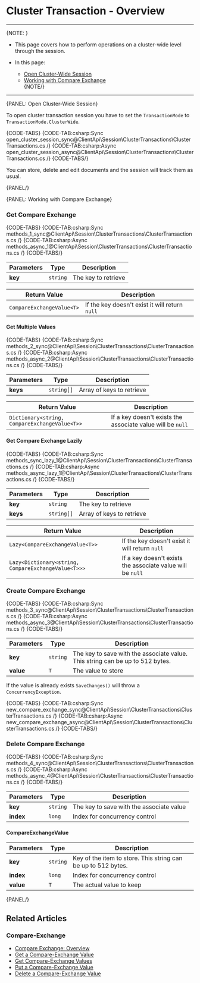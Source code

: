 # Cluster Transaction - Overview

---

{NOTE: }

* This page covers how to perform operations on a cluster-wide level through the session.  

* In this page:  
  * [Open Cluster-Wide Session](../../client-api/session/cluster-transaction#open-cluster-wide-session)  
  * [Working with Compare Exchange](../../client-api/session/cluster-transaction#working-with-compare-exchange)  
{NOTE/}

---

{PANEL: Open Cluster-Wide Session}

To open cluster transaction session you have to set the `TransactionMode` to `TransactionMode.ClusterWide`.

{CODE-TABS}
{CODE-TAB:csharp:Sync open_cluster_session_sync@ClientApi\Session\ClusterTransactions\ClusterTransactions.cs /}
{CODE-TAB:csharp:Async open_cluster_session_async@ClientApi\Session\ClusterTransactions\ClusterTransactions.cs /}
{CODE-TABS/}

You can store, delete and edit documents and the session will track them as usual.

{PANEL/}

{PANEL: Working with Compare Exchange}

### Get Compare Exchange

{CODE-TABS}
{CODE-TAB:csharp:Sync methods_1_sync@ClientApi\Session\ClusterTransactions\ClusterTransactions.cs /}
{CODE-TAB:csharp:Async methods_async_1@ClientApi\Session\ClusterTransactions\ClusterTransactions.cs /}
{CODE-TABS/}

| Parameters | Type | Description |
| ------------- | ------------- | ----- |
| **key** | `string` | The key to retrieve |

| Return Value | Description |
| ------------- | ----- |
| `CompareExchangeValue<T>`| If the key doesn't exist it will return `null` |

#### Get Multiple Values

{CODE-TABS}
{CODE-TAB:csharp:Sync methods_2_sync@ClientApi\Session\ClusterTransactions\ClusterTransactions.cs /}
{CODE-TAB:csharp:Async methods_async_2@ClientApi\Session\ClusterTransactions\ClusterTransactions.cs /}
{CODE-TABS/}

| Parameters | Type | Description |
| ------------- | ------------- | ----- |
| **keys** | `string[]` | Array of keys to retrieve |

| Return Value | Description |
| ------------- | ----- |
| `Dictionary<string, CompareExchangeValue<T>>` | If a key doesn't exists the associate value will be `null` |

#### Get Compare Exchange Lazily

{CODE-TABS}
{CODE-TAB:csharp:Sync methods_sync_lazy_1@ClientApi\Session\ClusterTransactions\ClusterTransactions.cs /}
{CODE-TAB:csharp:Async methods_async_lazy_1@ClientApi\Session\ClusterTransactions\ClusterTransactions.cs /}
{CODE-TABS/}

| Parameters | Type | Description |
| ------------- | ------------- | ----- |
| **key** | `string` | The key to retrieve |
| **keys** | `string[]` | Array of keys to retrieve |

| Return Value | Description |
| ------------- | ----- |
| `Lazy<CompareExchangeValue<T>>`| If the key doesn't exist it will return `null` |
| `Lazy<Dictionary<string, CompareExchangeValue<T>>>` | If a key doesn't exists the associate value will be `null` |

### Create Compare Exchange

{CODE-TABS}
{CODE-TAB:csharp:Sync methods_3_sync@ClientApi\Session\ClusterTransactions\ClusterTransactions.cs /}
{CODE-TAB:csharp:Async methods_async_3@ClientApi\Session\ClusterTransactions\ClusterTransactions.cs /}
{CODE-TABS/}

| Parameters | Type | Description |
| ------------- | ------------- | ----- |
| **key** | `string` | The key to save with the associate value. This string can be up to 512 bytes. |
| **value** | `T` | The value to store |

If the value is already exists `SaveChanges()` will throw a `ConcurrencyException`.

{CODE-TABS}
{CODE-TAB:csharp:Sync new_compare_exchange_sync@ClientApi\Session\ClusterTransactions\ClusterTransactions.cs /}
{CODE-TAB:csharp:Async new_compare_exchange_async@ClientApi\Session\ClusterTransactions\ClusterTransactions.cs /}
{CODE-TABS/}

### Delete Compare Exchange

{CODE-TABS}
{CODE-TAB:csharp:Sync methods_4_sync@ClientApi\Session\ClusterTransactions\ClusterTransactions.cs /}
{CODE-TAB:csharp:Async methods_async_4@ClientApi\Session\ClusterTransactions\ClusterTransactions.cs /}
{CODE-TABS/}

| Parameters | Type | Description |
| ------------- | ------------- | ----- |
| **key** | `string` | The key to save with the associate value |
| **index** | `long` | Index for concurrency control |

#### CompareExchangeValue

| Parameters | Type | Description |
| ------------- | ------------- | ----- |
| **key** | `string` | Key of the item to store. This string can be up to 512 bytes. |
| **index** | `long` | Index for concurrency control |
| **value** | `T` | The actual value to keep |

{PANEL/}

## Related Articles

### Compare-Exchange

- [Compare Exchange: Overview](../../client-api/operations/compare-exchange/overview)
- [Get a Compare-Exchange Value](../../client-api/operations/compare-exchange/get-compare-exchange-value)
- [Get Compare-Exchange Values](../../client-api/operations/compare-exchange/get-compare-exchange-values)
- [Put a Compare-Exchange Value](../../client-api/operations/compare-exchange/delete-compare-exchange-value)
- [Delete a Compare-Exchange Value](../../client-api/operations/compare-exchange/delete-compare-exchange-value)
